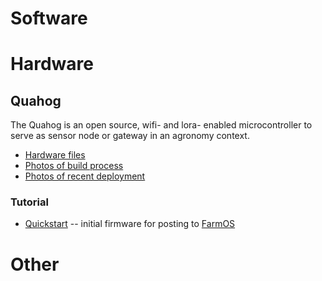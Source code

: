 # Software

# Hardware

## Quahog
The Quahog is an open source, wifi- and lora- enabled microcontroller to serve as sensor node or gateway in an agronomy context.
- [Hardware files](https://github.com/edgecollective/hog32)
- [Photos of build process](http://edgecollective.io/quahog.html)
- [Photos of recent deployment](https://photos.app.goo.gl/yC9QGhiMar6PokqHA)

### Tutorial
- [Quickstart](https://github.com/edgecollective/quahog-quickstart) -- initial firmware for posting to [FarmOS](https://farmos.org/)


# Other
